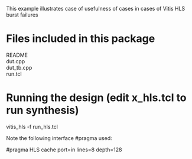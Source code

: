 This example illustrates case of usefulness of cases in cases of Vitis HLS burst failures  

Files included in this package
==================================================
README  
dut.cpp  
dut_tb.cpp  
run.tcl

Running the design (edit x_hls.tcl to run synthesis)
=================================================
vitis_hls -f run_hls.tcl

Note the following interface #pragma used:

#pragma HLS cache port=in lines=8 depth=128
